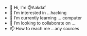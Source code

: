 - 👋 Hi, I’m @Aakdaf
- 👀 I’m interested in ...hacking
- 🌱 I’m currently learning ... computer 
- 💞️ I’m looking to collaborate on ...
- 📫 How to reach me ...any sources

<!---
Aakdaf/Aakdaf is a ✨ special ✨ repository because its `README.md` (this file) appears on your GitHub profile.
You can click the Preview link to take a look at your changes.
--->

